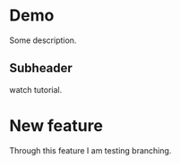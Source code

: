 # Demo

Some description.

## Subheader

watch tutorial.

# New feature

Through this feature I am testing branching.